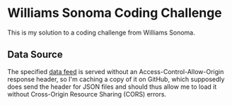 # Williams Sonoma Coding Challenge

This is my solution to a coding challenge from Williams Sonoma.

## Data Source

The specified [data feed](https://www.westelm.com/services/catalog/v4/category/shop/new/all-new/index.json) is served without an Access-Control-Allow-Origin response header, so I'm caching a copy of it on GitHub, which supposedly does send the header for JSON files and should thus allow me to load it without Cross-Origin Resource Sharing (CORS) errors.